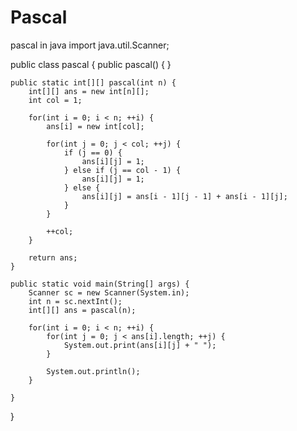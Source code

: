 # Pascal
pascal in java
import java.util.Scanner;

public class pascal {
    public pascal() {
    }

    public static int[][] pascal(int n) {
        int[][] ans = new int[n][];
        int col = 1;

        for(int i = 0; i < n; ++i) {
            ans[i] = new int[col];

            for(int j = 0; j < col; ++j) {
                if (j == 0) {
                    ans[i][j] = 1;
                } else if (j == col - 1) {
                    ans[i][j] = 1;
                } else {
                    ans[i][j] = ans[i - 1][j - 1] + ans[i - 1][j];
                }
            }

            ++col;
        }

        return ans;
    }

    public static void main(String[] args) {
        Scanner sc = new Scanner(System.in);
        int n = sc.nextInt();
        int[][] ans = pascal(n);

        for(int i = 0; i < n; ++i) {
            for(int j = 0; j < ans[i].length; ++j) {
                System.out.print(ans[i][j] + " ");
            }

            System.out.println();
        }

    }
}
